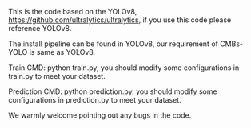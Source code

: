 This is the code based on the YOLOv8, https://github.com/ultralytics/ultralytics, if you use this code please reference YOLOv8.

The install pipeline can be found in YOLOv8, our requirement of CMBs-YOLO is same as YOLOv8.

Train CMD: python train.py, you should modify some configurations in train.py to meet your dataset.

Prediction CMD: python prediction.py, you should modify some configurations in prediction.py to meet your dataset.

We warmly welcome pointing out any bugs in the code.
